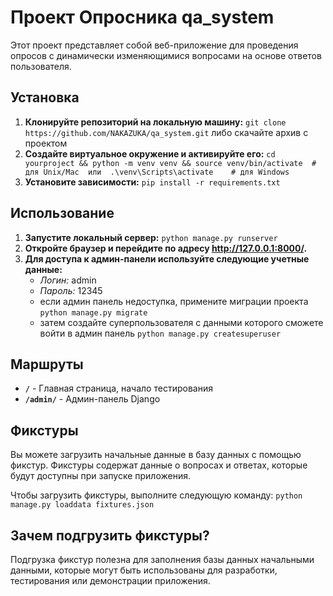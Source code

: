 # Проект Опросника qa_system

Этот проект представляет собой веб-приложение для проведения опросов с динамически изменяющимися вопросами на основе ответов пользователя.

## Установка

1. **Клонируйте репозиторий на локальную машину:** `git clone https://github.com/NAKAZUKA/qa_system.git` либо скачайте архив с проектом
2. **Создайте виртуальное окружение и активируйте его:** `cd yourproject && python -m venv venv && source venv/bin/activate  # для Unix/Mac  или  .\venv\Scripts\activate    # для Windows`
3. **Установите зависимости:** `pip install -r requirements.txt`

## Использование

1. **Запустите локальный сервер:** `python manage.py runserver`
2. **Откройте браузер и перейдите по адресу http://127.0.0.1:8000/.**
3. **Для доступа к админ-панели используйте следующие учетные данные:**
   - *Логин:* admin
   - *Пароль:* 12345
   - если админ панель недоступка, примените миграции проекта `python manage.py migrate`
   - затем создайте суперпользователя с данными которого сможете войти в админ панель `python manage.py createsuperuser`

## Маршруты

- **`/`** - Главная страница, начало тестирования
- **`/admin/`** - Админ-панель Django

## Фикстуры

Вы можете загрузить начальные данные в базу данных с помощью фикстур. Фикстуры содержат данные о вопросах и ответах, которые будут доступны при запуске приложения. 

Чтобы загрузить фикстуры, выполните следующую команду: `python manage.py loaddata fixtures.json`

## Зачем подгрузить фикстуры?

Подгрузка фикстур полезна для заполнения базы данных начальными данными, которые могут быть использованы для разработки, тестирования или демонстрации приложения.
